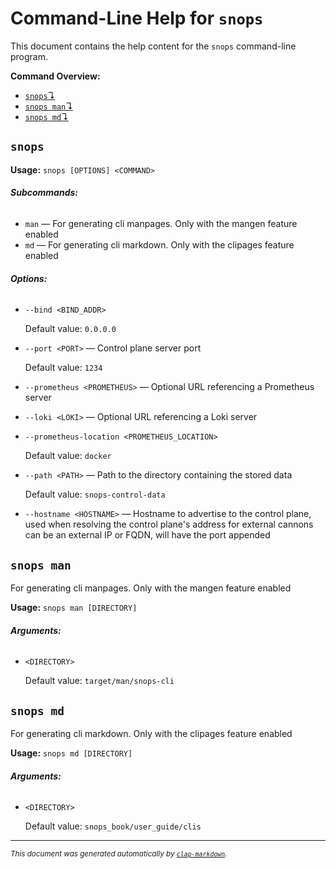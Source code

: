 # Command-Line Help for `snops`

This document contains the help content for the `snops` command-line program.

**Command Overview:**

* [`snops`↴](#snops)
* [`snops man`↴](#snops-man)
* [`snops md`↴](#snops-md)

## `snops`

**Usage:** `snops [OPTIONS] <COMMAND>`

###### **Subcommands:**

* `man` — For generating cli manpages. Only with the mangen feature enabled
* `md` — For generating cli markdown. Only with the clipages feature enabled

###### **Options:**

* `--bind <BIND_ADDR>`

  Default value: `0.0.0.0`
* `--port <PORT>` — Control plane server port

  Default value: `1234`
* `--prometheus <PROMETHEUS>` — Optional URL referencing a Prometheus server
* `--loki <LOKI>` — Optional URL referencing a Loki server
* `--prometheus-location <PROMETHEUS_LOCATION>`

  Default value: `docker`
* `--path <PATH>` — Path to the directory containing the stored data

  Default value: `snops-control-data`
* `--hostname <HOSTNAME>` — Hostname to advertise to the control plane, used when resolving the control plane's address for external cannons can be an external IP or FQDN, will have the port appended



## `snops man`

For generating cli manpages. Only with the mangen feature enabled

**Usage:** `snops man [DIRECTORY]`

###### **Arguments:**

* `<DIRECTORY>`

  Default value: `target/man/snops-cli`



## `snops md`

For generating cli markdown. Only with the clipages feature enabled

**Usage:** `snops md [DIRECTORY]`

###### **Arguments:**

* `<DIRECTORY>`

  Default value: `snops_book/user_guide/clis`



<hr/>

<small><i>
    This document was generated automatically by
    <a href="https://crates.io/crates/clap-markdown"><code>clap-markdown</code></a>.
</i></small>
